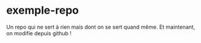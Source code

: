 # exemple-repo
Un repo qui ne sert à rien mais dont on se sert quand même.
Et maintenant, on modifie depuis github !
